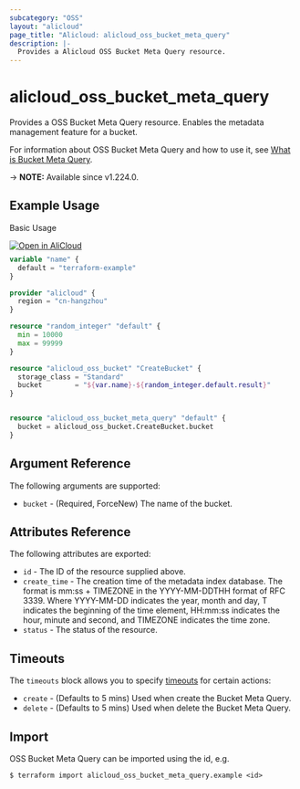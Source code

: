 ```yaml
---
subcategory: "OSS"
layout: "alicloud"
page_title: "Alicloud: alicloud_oss_bucket_meta_query"
description: |-
  Provides a Alicloud OSS Bucket Meta Query resource.
---
```


# alicloud_oss_bucket_meta_query

Provides a OSS Bucket Meta Query resource. Enables the metadata management feature for a bucket.

For information about OSS Bucket Meta Query and how to use it, see [What is Bucket Meta Query](https://www.alibabacloud.com/help/en/oss/developer-reference/openmetaquery).

-> **NOTE:** Available since v1.224.0.

## Example Usage

Basic Usage

<div style="display: block;margin-bottom: 40px;"><div class="oics-button" style="float: right;position: absolute;margin-bottom: 10px;">
  <a href="https://api.aliyun.com/terraform?resource=alicloud_oss_bucket_meta_query&exampleId=316b92c6-d53e-76ee-57a2-1004246bb90eca2990fa&activeTab=example&spm=docs.r.oss_bucket_meta_query.0.316b92c6d5&intl_lang=EN_US" target="_blank">
    <img alt="Open in AliCloud" src="https://img.alicdn.com/imgextra/i1/O1CN01hjjqXv1uYUlY56FyX_!!6000000006049-55-tps-254-36.svg" style="max-height: 44px; max-width: 100%;">
  </a>
</div></div>

```terraform
variable "name" {
  default = "terraform-example"
}

provider "alicloud" {
  region = "cn-hangzhou"
}

resource "random_integer" "default" {
  min = 10000
  max = 99999
}

resource "alicloud_oss_bucket" "CreateBucket" {
  storage_class = "Standard"
  bucket        = "${var.name}-${random_integer.default.result}"
}


resource "alicloud_oss_bucket_meta_query" "default" {
  bucket = alicloud_oss_bucket.CreateBucket.bucket
}
```

## Argument Reference

The following arguments are supported:
* `bucket` - (Required, ForceNew) The name of the bucket.

## Attributes Reference

The following attributes are exported:
* `id` - The ID of the resource supplied above.
* `create_time` - The creation time of the metadata index database. The format is mm:ss + TIMEZONE in the YYYY-MM-DDTHH format of RFC 3339. Where YYYY-MM-DD indicates the year, month and day, T indicates the beginning of the time element, HH:mm:ss indicates the hour, minute and second, and TIMEZONE indicates the time zone.
* `status` - The status of the resource.

## Timeouts

The `timeouts` block allows you to specify [timeouts](https://developer.hashicorp.com/terraform/language/resources/syntax#operation-timeouts) for certain actions:
* `create` - (Defaults to 5 mins) Used when create the Bucket Meta Query.
* `delete` - (Defaults to 5 mins) Used when delete the Bucket Meta Query.

## Import

OSS Bucket Meta Query can be imported using the id, e.g.

```shell
$ terraform import alicloud_oss_bucket_meta_query.example <id>
```